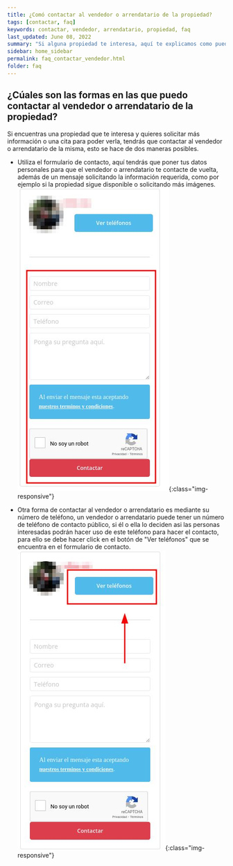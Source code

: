 ```yaml
---
title: ¿Comó contactar al vendedor o arrendatario de la propiedad?
tags: [contactar, faq]
keywords: contactar, vendedor, arrendatario, propiedad, faq
last_updated: June 08, 2022
summary: "Si alguna propiedad te interesa, aquí te explicamos como puedes contactar al vendedor de la propiedad para que puedas solicitar más información."
sidebar: home_sidebar
permalink: faq_contactar_vendedor.html
folder: faq
---
```


## ¿Cúales son las formas en las que puedo contactar al vendedor o arrendatario de la propiedad?

Si encuentras una propiedad que te interesa y quieres solicitar más información o una cita para poder verla, tendrás que contactar al vendedor o arrendatario de la misma, esto se hace de dos maneras posibles.

- Utiliza el formulario de contacto, aquí tendrás que poner tus datos personales para que el vendedor o arrendatario te contacte de vuelta, además de un mensaje solicitando la información requerida, como por ejemplo si la propiedad sigue disponible o solicitando más imágenes.
![image-title-here](/images/faq/contact_form.jpg){:class="img-responsive"}

- Otra forma de contactar al vendedor o arrendatario es mediante su número de teléfono, un vendedor o arrendatario puede tener un número de teléfono de contacto público, si él o ella lo deciden asi las personas interesadas podrán hacer uso de este teléfono para hacer el contacto, para ello se debe hacer click en el botón de "Ver teléfonos" que se encuentra en el formulario de contacto.
![image-title-here](/images/faq/phones_button.jpg){:class="img-responsive"}



